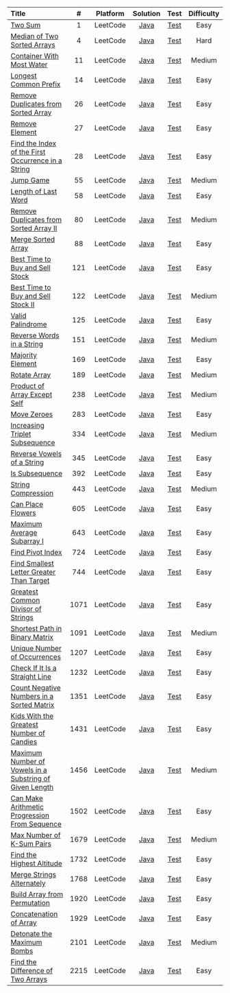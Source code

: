 | Title | # | Platform | Solution | Test | Difficulty |
| :---- |:-:| :------: | :------: | :--: | :--------: |
| [Two Sum](https://leetcode.com/problems/two-sum/) | 1 | LeetCode | [Java](./src/main/java/leetcode/TwoSum.java) | [Test](./src/test/java/leetcode/TwoSumTest.java) | Easy |
| [Median of Two Sorted Arrays](https://leetcode.com/problems/median-of-two-sorted-arrays/) | 4 | LeetCode | [Java](./src/main/java/leetcode/MedianOfTwoSortedArrays.java) | [Test](./src/test/java/leetcode/MedianOfTwoSortedArraysTest.java) | Hard |
| [Container With Most Water](https://leetcode.com/problems/container-with-most-water/) | 11 | LeetCode | [Java](./src/main/java/leetcode/ContainerWithMostWater.java) | [Test](./src/test/java/leetcode/ContainerWithMostWaterTest.java) | Medium |
| [Longest Common Prefix](https://leetcode.com/problems/longest-common-prefix/) | 14 | LeetCode | [Java](./src/main/java/leetcode/LongestCommonPrefix.java) | [Test](./src/test/java/leetcode/LongestCommonPrefixTest.java) | Easy |
| [Remove Duplicates from Sorted Array](https://leetcode.com/problems/remove-duplicates-from-sorted-array/) | 26 | LeetCode | [Java](./src/main/java/leetcode/RemoveDuplicatesFromSortedArray.java) | [Test](./src/test/java/leetcode/RemoveDuplicatesFromSortedArrayTest.java) | Easy |
| [Remove Element](https://leetcode.com/problems/remove-element/) | 27 | LeetCode | [Java](./src/main/java/leetcode/RemoveElement.java) | [Test](./src/test/java/leetcode/RemoveElementTest.java) | Easy |
| [Find the Index of the First Occurrence in a String](https://leetcode.com/problems/find-the-index-of-the-first-occurrence-in-a-string/) | 28 | LeetCode | [Java](./src/main/java/leetcode/FindTheIndexOfTheFirstOccurrenceInString.java) | [Test](./src/test/java/leetcode/FindTheIndexOfTheFirstOccurrenceInStringTest.java) | Easy |
| [Jump Game](https://leetcode.com/problems/jump-game/) | 55 | LeetCode | [Java](./src/main/java/leetcode/JumpGame.java) | [Test](./src/test/java/leetcode/JumpGameTest.java) | Medium |
| [Length of Last Word](https://leetcode.com/problems/length-of-last-word/) | 58 | LeetCode | [Java](./src/main/java/leetcode/LengthOfLastWord.java) | [Test](./src/test/java/leetcode/LengthOfLastWordTest.java) | Easy |
| [Remove Duplicates from Sorted Array II](https://leetcode.com/problems/remove-duplicates-from-sorted-array-ii/) | 80 | LeetCode | [Java](./src/main/java/leetcode/RemoveDuplicatesFromSortedArrayII.java) | [Test](./src/test/java/leetcode/RemoveDuplicatesFromSortedArrayIITest.java) | Medium |
| [Merge Sorted Array](https://leetcode.com/problems/merge-sorted-array/) | 88 | LeetCode | [Java](./src/main/java/leetcode/MergeSortedArray.java) | [Test](./src/test/java/leetcode/MergeSortedArrayTest.java) | Easy |
| [Best Time to Buy and Sell Stock](https://leetcode.com/problems/best-time-to-buy-and-sell-stock/) | 121 | LeetCode | [Java](./src/main/java/leetcode/BestTimeToBuyAndSellStock.java) | [Test](./src/test/java/leetcode/BestTimeToBuyAndSellStockTest.java) | Easy |
| [Best Time to Buy and Sell Stock II](https://leetcode.com/problems/best-time-to-buy-and-sell-stock-ii/) | 122 | LeetCode | [Java](./src/main/java/leetcode/BestTimeToBuyAndSellStockII.java) | [Test](./src/test/java/leetcode/BestTimeToBuyAndSellStockIITest.java) | Medium |
| [Valid Palindrome](https://leetcode.com/problems/valid-palindrome/) | 125 | LeetCode | [Java](./src/main/java/leetcode/ValidPalindrome.java) | [Test](./src/test/java/leetcode/ValidPalindromeTest.java) | Easy |
| [Reverse Words in a String](https://leetcode.com/problems/reverse-words-in-a-string/) | 151 | LeetCode | [Java](./src/main/java/leetcode/ReverseWordsInAString.java) | [Test](./src/test/java/leetcode/ReverseWordsInAStringTest.java) | Medium |
| [Majority Element](https://leetcode.com/problems/majority-element/) | 169 | LeetCode | [Java](./src/main/java/leetcode/MajorityElement.java) | [Test](./src/test/java/leetcode/MajorityElementTest.java) | Easy |
| [Rotate Array](https://leetcode.com/problems/rotate-array/) | 189 | LeetCode | [Java](./src/main/java/leetcode/RotateArray.java) | [Test](./src/test/java/leetcode/RotateArrayTest.java) | Medium |
| [Product of Array Except Self](https://leetcode.com/problems/product-of-array-except-self/) | 238 | LeetCode | [Java](./src/main/java/leetcode/ProductOfArrayExceptSelf.java) | [Test](./src/test/java/leetcode/ProductOfArrayExceptSelfTest.java) | Medium |
| [Move Zeroes](https://leetcode.com/problems/move-zeroes/) | 283 | LeetCode | [Java](./src/main/java/leetcode/MoveZeroes.java) | [Test](./src/test/java/leetcode/MoveZeroesTest.java) | Easy |
| [Increasing Triplet Subsequence](https://leetcode.com/problems/increasing-triplet-subsequence/) | 334 | LeetCode | [Java](./src/main/java/leetcode/IncreasingTripletSubsequence.java) | [Test](./src/test/java/leetcode/IncreasingTripletSubsequenceTest.java) | Medium |
| [Reverse Vowels of a String](https://leetcode.com/problems/reverse-vowels-of-a-string/) | 345 | LeetCode | [Java](./src/main/java/leetcode/ReverseVowelsOfAString.java) | [Test](./src/test/java/leetcode/ReverseVowelsOfAStringTest.java) | Easy |
| [Is Subsequence](https://leetcode.com/problems/is-subsequence/) | 392 | LeetCode | [Java](./src/main/java/leetcode/IsSubsequence.java) | [Test](./src/test/java/leetcode/IsSubsequenceTest.java) | Easy |
| [String Compression](https://leetcode.com/problems/string-compression/) | 443 | LeetCode | [Java](./src/main/java/leetcode/StringCompression.java) | [Test](./src/test/java/leetcode/StringCompressionTest.java) | Medium |
| [Can Place Flowers](https://leetcode.com/problems/can-place-flowers/) | 605 | LeetCode | [Java](./src/main/java/leetcode/CanPlaceFlowers.java) | [Test](./src/test/java/leetcode/CanPlaceFlowersTest.java) | Easy |
| [Maximum Average Subarray I](https://leetcode.com/problems/maximum-average-subarray-i/) | 643 | LeetCode | [Java](./src/main/java/leetcode/MaximumAverageSubarrayI.java) | [Test](./src/test/java/leetcode/MaximumAverageSubarrayITest.java) | Easy |
| [Find Pivot Index](https://leetcode.com/problems/find-pivot-index/) | 724 | LeetCode | [Java](./src/main/java/leetcode/FindPivotIndex.java) | [Test](./src/test/java/leetcode/FindPivotIndexTest.java) | Easy |
| [Find Smallest Letter Greater Than Target](https://leetcode.com/problems/find-smallest-letter-greater-than-target/) | 744 | LeetCode | [Java](./src/main/java/leetcode/FindSmallestLetterGreaterThanTarget.java) | [Test](./src/test/java/leetcode/FindSmallestLetterGreaterThanTargetTest.java) | Easy |
| [Greatest Common Divisor of Strings](https://leetcode.com/problems/greatest-common-divisor-of-strings/) | 1071 | LeetCode | [Java](./src/main/java/leetcode/GreatestCommonDivisorOfStrings.java) | [Test](./src/test/java/leetcode/GreatestCommonDivisorOfStringsTest.java) | Easy |
| [Shortest Path in Binary Matrix](https://leetcode.com/problems/shortest-path-in-binary-matrix/) | 1091 | LeetCode | [Java](./src/main/java/leetcode/ShortestPathInBinaryMatrix.java) | [Test](./src/test/java/leetcode/ShortestPathInBinaryMatrixTest.java) | Medium |
| [Unique Number of Occurrences](https://leetcode.com/problems/unique-number-of-occurrences/) | 1207 | LeetCode | [Java](./src/main/java/leetcode/UniqueNumberOfOccurrences.java) | [Test](./src/test/java/leetcode/UniqueNumberOfOccurrencesTest.java) | Easy |
| [Check If It Is a Straight Line](https://leetcode.com/problems/check-if-it-is-a-straight-line/) | 1232 | LeetCode | [Java](./src/main/java/leetcode/CheckIfItIsAStraightLine.java) | [Test](./src/test/java/leetcode/CheckIfItIsAStraightLineTest.java) | Easy |
| [Count Negative Numbers in a Sorted Matrix](https://leetcode.com/problems/count-negative-numbers-in-a-sorted-matrix/) | 1351 | LeetCode | [Java](./src/main/java/leetcode/CountNegativeNumbersInSortedMatrix.java) | [Test](./src/test/java/leetcode/CountNegativeNumbersInSortedMatrixTest.java) | Easy |
| [Kids With the Greatest Number of Candies](https://leetcode.com/problems/kids-with-the-greatest-number-of-candies/) | 1431 | LeetCode | [Java](./src/main/java/leetcode/KidsWithTheGreatestNumberOfCandies.java) | [Test](./src/test/java/leetcode/KidsWithTheGreatestNumberOfCandiesTest.java) | Easy |
| [Maximum Number of Vowels in a Substring of Given Length](https://leetcode.com/problems/maximum-number-of-vowels-in-a-substring-of-given-length/) | 1456 | LeetCode | [Java](./src/main/java/leetcode/MaximumNumberOfVowelsInSubstringOfGivenLength.java) | [Test](./src/test/java/leetcode/MaximumNumberOfVowelsInSubstringOfGivenLengthTest.java) | Medium |
| [Can Make Arithmetic Progression From Sequence](https://leetcode.com/problems/can-make-arithmetic-progression-from-sequence/) | 1502 | LeetCode | [Java](./src/main/java/leetcode/CanMakeArithmeticProgressionFromSequence.java) | [Test](./src/test/java/leetcode/CanMakeArithmeticProgressionFromSequenceTest.java) | Easy |
| [Max Number of K-Sum Pairs](https://leetcode.com/problems/max-number-of-k-sum-pairs/) | 1679 | LeetCode | [Java](./src/main/java/leetcode/MaxNumberOfKSumPairs.java) | [Test](./src/test/java/leetcode/MaxNumberOfKSumPairsTest.java) | Medium |
| [Find the Highest Altitude](https://leetcode.com/problems/find-the-highest-altitude/) | 1732 | LeetCode | [Java](./src/main/java/leetcode/FindTheHighestAltitude.java) | [Test](./src/test/java/leetcode/FindTheHighestAltitudeTest.java) | Easy |
| [Merge Strings Alternately](https://leetcode.com/problems/merge-strings-alternately/) | 1768 | LeetCode | [Java](./src/main/java/leetcode/MergeStringsAlternately.java) | [Test](./src/test/java/leetcode/MergeStringsAlternatelyTest.java) | Easy |
| [Build Array from Permutation](https://leetcode.com/problems/build-array-from-permutation/) | 1920 | LeetCode | [Java](./src/main/java/leetcode/BuildArrayFromPermutation.java) | [Test](./src/test/java/leetcode/BuildArrayFromPermutationTest.java) | Easy |
| [Concatenation of Array](https://leetcode.com/problems/concatenation-of-array/) | 1929 | LeetCode | [Java](./src/main/java/leetcode/ConcatenationOfArray.java) | [Test](./src/test/java/leetcode/ConcatenationOfArrayTest.java) | Easy |
| [Detonate the Maximum Bombs](https://leetcode.com/problems/detonate-the-maximum-bombs/) | 2101 | LeetCode | [Java](./src/main/java/leetcode/DetonateTheMaximumBombs.java) | [Test](./src/test/java/leetcode/DetonateTheMaximumBombsTest.java) | Medium |
| [Find the Difference of Two Arrays](https://leetcode.com/problems/find-the-difference-of-two-arrays/) | 2215 | LeetCode | [Java](./src/main/java/leetcode/FindTheDifferenceOfTwoArrays.java) | [Test](./src/test/java/leetcode/FindTheDifferenceOfTwoArraysTest.java) | Easy |



<!---
  | []() |  | LeetCode | [Java](./src/main/java/leetcode/) | [Test](./src/test/java/leetcode/) |  |
-->
